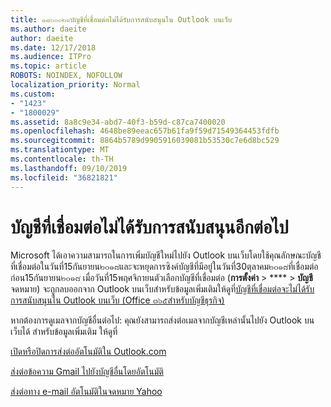 ```yaml
---
title: ๑๘๐๐๐๒๙บัญชีที่เชื่อมต่อไม่ได้รับการสนับสนุนใน Outlook บนเว็บ
ms.author: daeite
author: daeite
ms.date: 12/17/2018
ms.audience: ITPro
ms.topic: article
ROBOTS: NOINDEX, NOFOLLOW
localization_priority: Normal
ms.custom:
- "1423"
- "1800029"
ms.assetid: 8a8c9e34-abd7-40f3-b59d-c87ca7400020
ms.openlocfilehash: 4648be89eeac657b61fa9f59d71549364453fdfb
ms.sourcegitcommit: 8864b5789d9905916039081b53530c7e6d8bc529
ms.translationtype: MT
ms.contentlocale: th-TH
ms.lasthandoff: 09/10/2019
ms.locfileid: "36821821"
---
```

# <a name="connected-accounts-are-no-longer-supported"></a>บัญชีที่เชื่อมต่อไม่ได้รับการสนับสนุนอีกต่อไป

Microsoft ได้เอาความสามารถในการเพิ่มบัญชีใหม่ไปยัง Outlook บนเว็บโดยใช้คุณลักษณะบัญชีที่เชื่อมต่อในวันที่15กันยายน๒๐๑๘และจะหยุดการซิงค์บัญชีที่มีอยู่ในวันที่30ตุลาคม๒๐๑๘ที่เชื่อมต่อก่อน15กันยายน๒๐๑๘ เมื่อวันที่15พฤศจิกายนตัวเลือกบัญชีที่เชื่อมต่อ (**การตั้งค่า** \> **** \> **บัญชี**จดหมาย) จะถูกลบออกจาก Outlook บนเว็บสำหรับข้อมูลเพิ่มเติมให้ดูที่[บัญชีที่เชื่อมต่อจะไม่ได้รับการสนับสนุนใน Outlook บนเว็บ (Office ๓๖๕สำหรับบัญชีธุรกิจ)](https://support.office.com/article/Connected-accounts-is-no-longer-supported-in-Outlook-on-the-web-Office-365-for-business-accounts-5cc526bf-e928-4a99-8b9f-5e089df7d887)
  
หากต้องการดูเมลจากบัญชีอื่นต่อไป: คุณยังสามารถส่งต่อเมลจากบัญชีเหล่านั้นไปยัง Outlook บนเว็บได้ สำหรับข้อมูลเพิ่มเติม ให้ดูที่
  
[เปิดหรือปิดการส่งต่ออัตโนมัติใน Outlook.com](https://go.microsoft.com/fwlink/?linkid=2038346)
  
[ส่งต่อข้อความ Gmail ไปยังบัญชีอื่นโดยอัตโนมัติ](https://aka.ms/forward-gmail-messages)
  
[ส่งต่อทาง e-mail อัตโนมัติในจดหมาย Yahoo](https://aka.ms/yahoo-email-forwarding)
  